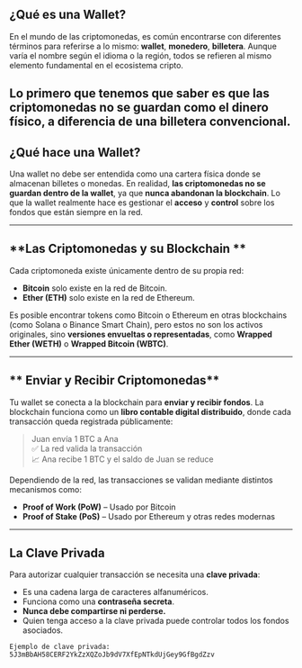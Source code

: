 ## **¿Qué es una Wallet?**

En el mundo de las criptomonedas, es común encontrarse con diferentes términos para referirse a lo mismo: **wallet**, **monedero**, **billetera**. Aunque varía el nombre según el idioma o la región, todos se refieren al mismo elemento fundamental en el ecosistema cripto.


Lo primero que tenemos que saber es que **las criptomonedas no se guardan como el dinero físico**,  a diferencia de una billetera convencional.
---

## **¿Qué hace una Wallet?**

Una wallet no debe ser entendida como una cartera física donde se almacenan billetes o monedas. En realidad, **las criptomonedas no se guardan dentro de la wallet**, ya que **nunca abandonan la blockchain**. Lo que la wallet realmente hace es gestionar el **acceso** y **control** sobre los fondos que están siempre en la red.

---

## **Las Criptomonedas y su Blockchain **

Cada criptomoneda existe únicamente dentro de su propia red:

- **Bitcoin** solo existe en la red de Bitcoin.
- **Ether (ETH)** solo existe en la red de Ethereum.

Es posible encontrar tokens como Bitcoin o Ethereum en otras blockchains (como Solana o Binance Smart Chain), pero estos no son los activos originales, sino **versiones envueltas o representadas**, como **Wrapped Ether (WETH)** o **Wrapped Bitcoin (WBTC)**.

---

## ** Enviar y Recibir Criptomonedas**

Tu wallet se conecta a la blockchain para **enviar y recibir fondos**. La blockchain funciona como un **libro contable digital distribuido**, donde cada transacción queda registrada públicamente:

> Juan envía 1 BTC a Ana  
> ✅ La red valida la transacción  
> 📈 Ana recibe 1 BTC y el saldo de Juan se reduce

Dependiendo de la red, las transacciones se validan mediante distintos mecanismos como:

- **Proof of Work (PoW)** – Usado por Bitcoin
- **Proof of Stake (PoS)** – Usado por Ethereum y otras redes modernas

---

## **La Clave Privada**

Para autorizar cualquier transacción se necesita una **clave privada**:

- Es una cadena larga de caracteres alfanuméricos.
- Funciona como una **contraseña secreta**.
- **Nunca debe compartirse ni perderse.**
- Quien tenga acceso a la clave privada puede controlar todos los fondos asociados.

```text
Ejemplo de clave privada:
5J3mBbAH58CERF2YkZzXQZoJb9dV7XfEpNTkdUjGey9GfBgdZzv
